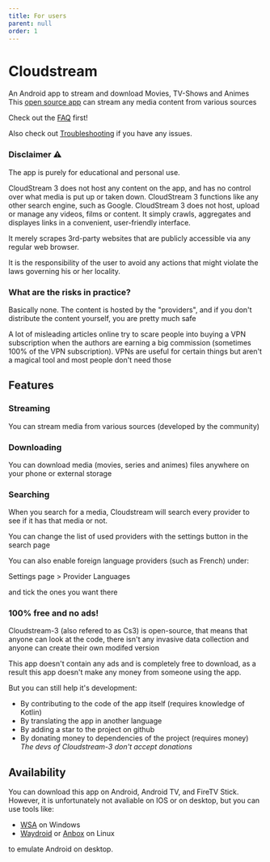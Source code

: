 ```yaml
---
title: For users
parent: null
order: 1
---
```


# Cloudstream
An Android app to stream and download Movies, TV-Shows and Animes
This [open source app](https://github.com/recloudstream/cloudstream) can stream any media content from various sources

Check out the [FAQ](../faq.md) first!

Also check out [Troubleshooting](../troubleshooting.md) if you have any issues.

### Disclaimer ⚠️
The app is purely for educational and personal use.

CloudStream 3 does not host any content on the app, and has no control over what media is put up or taken down. CloudStream 3 functions like any other search engine, such as Google. CloudStream 3 does not host, upload or manage any videos, films or content. It simply crawls, aggregates and displayes links in a convenient, user-friendly interface.

It merely scrapes 3rd-party websites that are publicly accessible via any regular web browser.

It is the responsibility of the user to avoid any actions that might violate the laws governing his or her locality.

### What are the risks in practice?
Basically none. The content is hosted by the "providers", and if you don't distribute the content yourself, you are pretty much safe

A lot of misleading articles online try to scare people into buying a VPN subscription when the authors are earning a big commission (sometimes 100% of the VPN subscription).
VPNs are useful for certain things but aren't a magical tool and most people don't need those

## Features

### Streaming

You can stream media from various sources (developed by the community)

### Downloading

You can download media (movies, series and animes) files anywhere on your phone or external storage

### Searching

When you search for a media, Cloudstream will search every provider to see if it has that media or not.

You can change the list of used providers with the settings button in the search page

You can also enable foreign language providers (such as French) under:

Settings page > Provider Languages

and tick the ones you want there

### 100% free and no ads!

Cloudstream-3 (also refered to as Cs3) is open-source, that means that anyone can look at the code, there isn't any invasive data collection and anyone can create their own modifed version

This app doesn't contain any ads and is completely free to download, as a result this app doesn't make any money from someone using the app.

But you can still help it's development:

- By contributing to the code of the app itself (requires knowledge of Kotlin)
- By translating the app in another language
- By adding a star to the project on github
- By donating money to dependencies of the project (requires money) *The devs of Cloudstream-3 don't accept donations*

## Availability
You can download this app on Android, Android TV, and FireTV Stick. However, it is unfortunately not avaliable on IOS or on desktop, but you can use tools like:
- [WSA](https://docs.microsoft.com/en-us/windows/android/wsa/) on Windows
- [Waydroid](https://waydro.id/) or [Anbox](https://anbox.io/) on Linux

to emulate Android on desktop.
